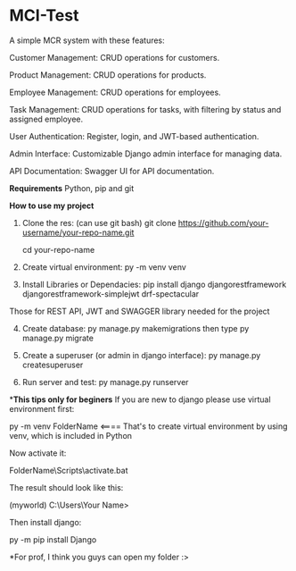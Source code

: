# MCI-Test
A simple MCR system with these features:


Customer Management: CRUD operations for customers.

Product Management: CRUD operations for products.

Employee Management: CRUD operations for employees.

Task Management: CRUD operations for tasks, with filtering by status and assigned employee.

User Authentication: Register, login, and JWT-based authentication.

Admin Interface: Customizable Django admin interface for managing data.

API Documentation: Swagger UI for API documentation.


**Requirements**
Python, pip and git


**How to use my project**
1. Clone the res: (can use git bash)
   git clone https://github.com/your-username/your-repo-name.git

   cd your-repo-name
2. Create virtual environment: py -m venv venv

3. Install Libraries or Dependacies: pip install django djangorestframework djangorestframework-simplejwt drf-spectacular

Those for REST API, JWT and SWAGGER library needed for the project

4. Create database: py manage.py makemigrations then type py manage.py migrate

5. Create a superuser (or admin in django interface):  py manage.py createsuperuser

6. Run server and test: py manage.py runserver

***This tips only for beginers**
If you are new to django please use virtual environment first:

py -m venv FolderName   <==== That's to create virtual environment by using venv, which is included in Python

Now activate it:

FolderName\Scripts\activate.bat

The result should look like this:

(myworld) C:\Users\Your Name>

Then install django:

py -m pip install Django


*For prof, I  think you guys can open my folder :>
